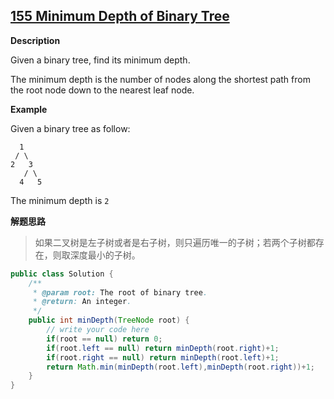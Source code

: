 ## [**155 Minimum Depth of Binary Tree**](http://www.lintcode.com/en/problem/minimum-depth-of-binary-tree/#)

**Description**

Given a binary tree, find its minimum depth.

The minimum depth is the number of nodes along the shortest path from the root node down to the nearest leaf node.

**Example**

Given a binary tree as follow:

```
  1
 / \ 
2   3
   / \
  4   5
```

The minimum depth is `2`

**解题思路**

> 如果二叉树是左子树或者是右子树，则只遍历唯一的子树；若两个子树都存在，则取深度最小的子树。

```java
public class Solution {
    /**
     * @param root: The root of binary tree.
     * @return: An integer.
     */
    public int minDepth(TreeNode root) {
        // write your code here
        if(root == null) return 0;
        if(root.left == null) return minDepth(root.right)+1;
        if(root.right == null) return minDepth(root.left)+1;
        return Math.min(minDepth(root.left),minDepth(root.right))+1;
    }
}
```

